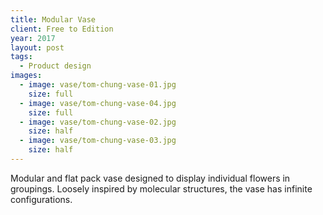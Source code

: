 ```yaml
---
title: Modular Vase
client: Free to Edition
year: 2017
layout: post
tags:
  - Product design
images:
  - image: vase/tom-chung-vase-01.jpg
    size: full
  - image: vase/tom-chung-vase-04.jpg
    size: full
  - image: vase/tom-chung-vase-02.jpg
    size: half
  - image: vase/tom-chung-vase-03.jpg
    size: half
---
```


Modular and flat pack vase designed to display individual flowers in groupings. Loosely inspired by molecular structures, the vase has infinite configurations.
